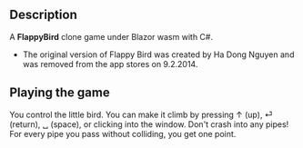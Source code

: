 Description
-----------
A **FlappyBird** clone game under Blazor wasm with C#. 
- The original version of Flappy Bird was created by Ha Dong Nguyen and was removed from the app stores on 9.2.2014.

Playing the game
-------------------------
You control the little bird. You can make it climb by pressing ↑ (up), ⏎ (return), ␣ (space), or clicking into the window. Don't crash into any pipes! For every pipe you pass without colliding, you get one point.
